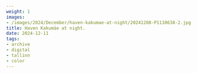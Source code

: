 ```yaml
---
weight: 1
images:
- /images/2024/December/haven-kakumae-at-night/20241208-P1110638-2.jpg
title: Haven Kakumäe at night.
date: 2024-12-11
tags:
- archive
- digital
- tallinn
- color
---
```


